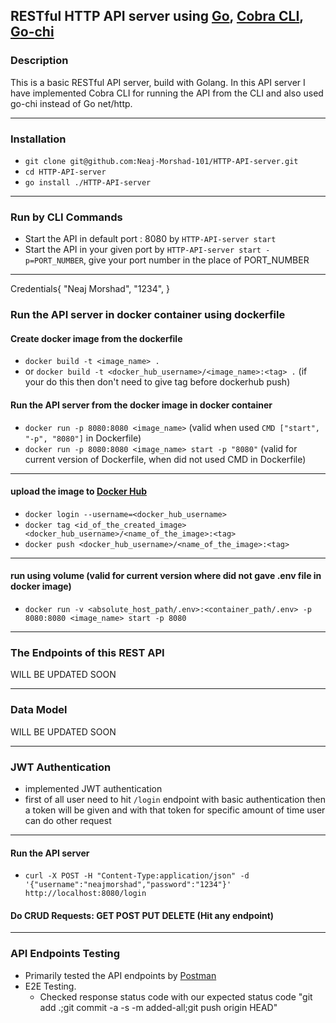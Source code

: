 ## RESTful HTTP API server using [Go](https://github.com/golang), [Cobra CLI](https://github.com/spf13/cobra), [Go-chi](https://github.com/go-chi/chi)

### Description
This is a basic RESTful API server, build with Golang. In this API server I have implemented Cobra CLI for running the API from the CLI and also used go-chi instead of Go net/http.

---------------

### Installation
- `git clone git@github.com:Neaj-Morshad-101/HTTP-API-server.git`
- `cd HTTP-API-server`
- `go install ./HTTP-API-server`

---------------

### Run by CLI Commands

- Start the API in default port : 8080 by `HTTP-API-server start`
- Start the API in your given port by `HTTP-API-server start -p=PORT_NUMBER`, give your port number in the place of PORT_NUMBER

--------------


Credentials{
  "Neaj Morshad",
  "1234",
}

### Run the API server in docker container using dockerfile

#### Create docker image from the dockerfile

- `docker build -t <image_name> .`
- or `docker build -t <docker_hub_username>/<image_name>:<tag> .` (if your do this then don't need to give tag before dockerhub push)

#### Run the API server from the docker image in docker container

- `docker run -p 8080:8080 <image_name>` (valid when used `CMD ["start", "-p", "8080"]` in Dockerfile)
- `docker run -p 8080:8080 <image_name> start -p "8080"` (valid for current version of Dockerfile, when did not used CMD in Dockerfile)

--------------

#### upload the image to [Docker Hub](https://hub.docker.com/)

- `docker login --username=<docker_hub_username>`
- `docker tag <id_of_the_created_image> <docker_hub_username>/<name_of_the_image>:<tag>`
- `docker push <docker_hub_username>/<name_of_the_image>:<tag>`

--------------

#### run using volume (valid for current version where did not gave .env file in docker image)


- `docker run -v <absolute_host_path/.env>:<container_path/.env> -p 8080:8080 <image_name> start -p 8080`


--------------

### The Endpoints of this REST API

WILL BE UPDATED SOON 

----------------

### Data Model

WILL BE UPDATED SOON

----------------

### JWT Authentication

- implemented JWT authentication
- first of all user need to hit `/login` endpoint with basic authentication then a token will be given and with that token for specific amount of time user can do other request
----------------

#### Run the API server

- `curl -X POST -H "Content-Type:application/json" -d '{"username":"neajmorshad","password":"1234"}' http://localhost:8080/login`

#### Do CRUD Requests: GET POST PUT DELETE (Hit any endpoint) 
----------------

### API Endpoints Testing

- Primarily tested the API endpoints by [Postman](https://github.com/postmanlabs)
- E2E Testing.
    - Checked response status code with our expected status code
      "git add .;git commit -a -s -m added-all;git push origin HEAD"